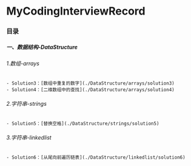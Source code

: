# MyCodingInterviewRecord
### 目录
##### 一、数据结构-DataStructure
  ###### 1.数组-arrays
    - Solution3：[数组中重复的数字](./DataStructure/arrays/solution3)
    - Solution4：[二维数组中的查找](./DataStructure/arrays/solution4)
  ###### 2.字符串-strings
    - Solution5：[替换空格](./DataStructure/strings/solution5)
  ###### 3.字符串-linkedlist
    - Solution6：[从尾向前遍历链表](./DataStructure/linkedlist/solution6)
